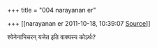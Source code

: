 +++
title = "004 narayanan er"

+++
[[narayanan er	2011-10-18, 10:39:07 [Source](https://groups.google.com/g/bvparishat/c/LLmgzWFxJHM)]]



श्येनेनाभिचरन् यजेत इति वाक्यस्य कोऽर्थः?

